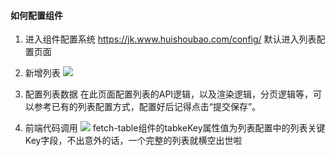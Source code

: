 #### 如何配置组件

1. 进入组件配置系统
   https://jk.www.huishoubao.com/config/ 默认进入列表配置页面

2. 新增列表
   ![](http://wiki.huishoubao.net/server/../Public/Uploads/2021-09-30/615525996150c.png)

3. 配置列表数据
   在此页面配置列表的API逻辑，以及渲染逻辑，分页逻辑等，可以参考已有的列表配置方式，配置好后记得点击“提交保存”。

4. 前端代码调用
   ![](http://wiki.huishoubao.net/server/../Public/Uploads/2021-09-30/615526a7abc46.png)
   fetch-table组件的tabkeKey属性值为列表配置中的列表关键Key字段，不出意外的话，一个完整的列表就横空出世啦
